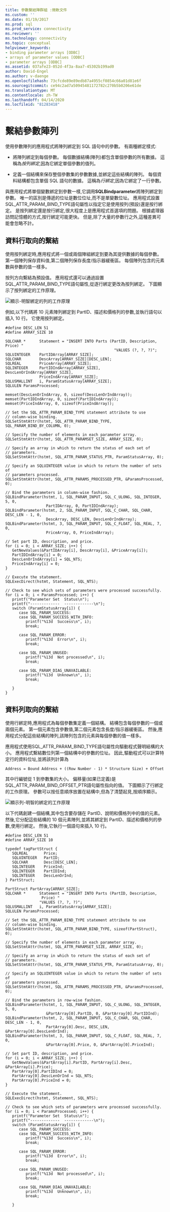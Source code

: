 ```yaml
---
title: 參數繫結陣群組 :微軟文件
ms.custom: ''
ms.date: 01/19/2017
ms.prod: sql
ms.prod_service: connectivity
ms.reviewer: ''
ms.technology: connectivity
ms.topic: conceptual
helpviewer_keywords:
- binding parameter arrays [ODBC]
- arrays of parameter values [ODBC]
- parameter arrays [ODBC]
ms.assetid: 037afe23-052d-4f3a-8aa7-45302b199ad0
author: David-Engel
ms.author: v-daenge
ms.openlocfilehash: 73cfcde89e89edb87a4955cf0854c66a01d81e6f
ms.sourcegitcommit: ce94c2ad7a50945481172782c270b5b0206e61de
ms.translationtype: MT
ms.contentlocale: zh-TW
ms.lasthandoff: 04/14/2020
ms.locfileid: "81283418"
---
```

# <a name="binding-arrays-of-parameters"></a>繫結參數陣列
使用參數陣列的應用程式將陣列綁定到 SQL 語句中的參數。 有兩種綁定樣式:  
  
-   將陣列綁定到每個參數。 每個數據結構(陣列)都包含單個參數的所有數據。 這稱為*按列綁定*,因為它綁定單個參數的值列。  
  
-   定義一個結構來保存整個參數集的參數數據,並綁定這些結構的陣列。 每個資料結構都包含單個 SQL 語句的數據。 這稱為*行綁定*,因為它綁定了一行參數。  
  
 與應用程式將單個變數綁定到參數一樣,它調用**SQLBindparameter**將陣列綁定到參數。 唯一的區別是傳遞的位址是數位位址,而不是單變數位址。 應用程式設置SQL_ATTR_PARAM_BIND_TYPE語句屬性以指定它是使用按列(預設)還是按行綁定。 是按列綁定還是按行綁定,很大程度上是應用程式首選項的問題。 根據處理器訪問記憶體的方式,按行綁定可能更快。 但是,除了大量的參數行之外,這種差異可能會忽略不計。  
  
## <a name="column-wise-binding"></a>資料行取向的繫結  
 使用按列綁定時,應用程式將一個或兩個陣組綁定到要為其提供數據的每個參數。 第一個陣列保存資料值,第二個陣列保存長度/指示器緩衝區。 每個陣列包含的元素數與參數的值一樣多。  
  
 按列方向繫結為預設值。 應用程式還可以通過設置SQL_ATTR_PARAM_BIND_TYPE語句屬性,從逐行綁定更改為按列綁定。 下圖顯示了按列綁定的工作原理。  
  
 ![顯示&#45;明智綁定的列的工作原理](../../../odbc/reference/develop-app/media/pr31.gif "pr31")  
  
 例如,以下代碼將 10 元素陣列綁定到 PartID、描述和價格列的參數,並執行語句以插入 10 行。 它使用按列綁定。  
  
```  
#define DESC_LEN 51  
#define ARRAY_SIZE 10  
  
SQLCHAR *      Statement = "INSERT INTO Parts (PartID, Description,  Price) "  
                                                "VALUES (?, ?, ?)";  
SQLUINTEGER    PartIDArray[ARRAY_SIZE];  
SQLCHAR        DescArray[ARRAY_SIZE][DESC_LEN];  
SQLREAL        PriceArray[ARRAY_SIZE];  
SQLINTEGER     PartIDIndArray[ARRAY_SIZE], DescLenOrIndArray[ARRAY_SIZE],  
               PriceIndArray[ARRAY_SIZE];  
SQLUSMALLINT   i, ParamStatusArray[ARRAY_SIZE];  
SQLULEN ParamsProcessed;  
  
memset(DescLenOrIndArray, 0, sizeof(DescLenOrIndArray));  
memset(PartIDIndArray, 0, sizeof(PartIDIndArray));  
memset(PriceIndArray, 0, sizeof(PriceIndArray));  
  
// Set the SQL_ATTR_PARAM_BIND_TYPE statement attribute to use  
// column-wise binding.  
SQLSetStmtAttr(hstmt, SQL_ATTR_PARAM_BIND_TYPE, SQL_PARAM_BIND_BY_COLUMN, 0);  
  
// Specify the number of elements in each parameter array.  
SQLSetStmtAttr(hstmt, SQL_ATTR_PARAMSET_SIZE, ARRAY_SIZE, 0);  
  
// Specify an array in which to return the status of each set of  
// parameters.  
SQLSetStmtAttr(hstmt, SQL_ATTR_PARAM_STATUS_PTR, ParamStatusArray, 0);  
  
// Specify an SQLUINTEGER value in which to return the number of sets of  
// parameters processed.  
SQLSetStmtAttr(hstmt, SQL_ATTR_PARAMS_PROCESSED_PTR, &ParamsProcessed, 0);  
  
// Bind the parameters in column-wise fashion.  
SQLBindParameter(hstmt, 1, SQL_PARAM_INPUT, SQL_C_ULONG, SQL_INTEGER, 5, 0,  
                  PartIDArray, 0, PartIDIndArray);  
SQLBindParameter(hstmt, 2, SQL_PARAM_INPUT, SQL_C_CHAR, SQL_CHAR, DESC_LEN - 1, 0,  
                  DescArray, DESC_LEN, DescLenOrIndArray);  
SQLBindParameter(hstmt, 3, SQL_PARAM_INPUT, SQL_C_FLOAT, SQL_REAL, 7, 0,  
                  PriceArray, 0, PriceIndArray);  
  
// Set part ID, description, and price.  
for (i = 0; i < ARRAY_SIZE; i++) {  
   GetNewValues(&PartIDArray[i], DescArray[i], &PriceArray[i]);  
   PartIDIndArray[i] = 0;  
   DescLenOrIndArray[i] = SQL_NTS;  
   PriceIndArray[i] = 0;  
}  
  
// Execute the statement.  
SQLExecDirect(hstmt, Statement, SQL_NTS);  
  
// Check to see which sets of parameters were processed successfully.  
for (i = 0; i < ParamsProcessed; i++) {  
   printf("Parameter Set  Status\n");  
   printf("-------------  -------------\n");  
   switch (ParamStatusArray[i]) {  
      case SQL_PARAM_SUCCESS:  
      case SQL_PARAM_SUCCESS_WITH_INFO:  
         printf("%13d  Success\n", i);  
         break;  
  
      case SQL_PARAM_ERROR:  
         printf("%13d  Error\n", i);  
         break;  
  
      case SQL_PARAM_UNUSED:  
         printf("%13d  Not processed\n", i);  
         break;  
  
      case SQL_PARAM_DIAG_UNAVAILABLE:  
         printf("%13d  Unknown\n", i);  
         break;  
  
   }  
}  
```  
  
## <a name="row-wise-binding"></a>資料列取向的繫結  
 使用行綁定時,應用程式為每個參數集定義一個結構。 結構包含每個參數的一個或兩個元素。 第一個元素包含參數值,第二個元素包含長度/指示器緩衝區。 然後,應用程式分配這些結構的陣列,該陣列包含的元素與每個參數的值一樣多。  
  
 應用程式使用SQL_ATTR_PARAM_BIND_TYPE語句屬性向驅動程式聲明結構的大小。 應用程式繫結數位列第一個結構中的參數的位址。 因此,驅動程式可以計算特定行的資料位址,並將該列計算為  
  
```  
Address = Bound Address + ((Row Number - 1) * Structure Size) + Offset  
```  
  
 其中行編號從 1 到參數集的大小。 偏移量(如果已定義)是SQL_ATTR_PARAM_BIND_OFFSET_PTR語句屬性指向的值。 下圖顯示了行綁定的工作原理。 參數可以按任意順序放置在結構中,但為了清楚起見,按順序顯示。  
  
 ![顯示列&#45;明智的綁定的工作原理](../../../odbc/reference/develop-app/media/pr32.gif "pr32")  
  
 以下代碼創建一個結構,其中包含要存儲在 PartID、說明和價格列中的值的元素。 然後,它分配這些結構的 10 個元素陣列,並將其綁定到 PartID、描述和價格列的參數,使用行綁定。 然後,它執行一個語句來插入 10 行。  
  
```  
#define DESC_LEN 51  
#define ARRAY_SIZE 10  
  
typedef tagPartStruct {  
   SQLREAL       Price;  
   SQLUINTEGER   PartID;  
   SQLCHAR       Desc[DESC_LEN];  
   SQLINTEGER    PriceInd;  
   SQLINTEGER    PartIDInd;  
   SQLINTEGER    DescLenOrInd;  
} PartStruct;  
  
PartStruct PartArray[ARRAY_SIZE];  
SQLCHAR *      Statement = "INSERT INTO Parts (PartID, Description,  
                Price) "  
               "VALUES (?, ?, ?)";  
SQLUSMALLINT   i, ParamStatusArray[ARRAY_SIZE];  
SQLULEN ParamsProcessed;  
  
// Set the SQL_ATTR_PARAM_BIND_TYPE statement attribute to use  
// column-wise binding.  
SQLSetStmtAttr(hstmt, SQL_ATTR_PARAM_BIND_TYPE, sizeof(PartStruct), 0);  
  
// Specify the number of elements in each parameter array.  
SQLSetStmtAttr(hstmt, SQL_ATTR_PARAMSET_SIZE, ARRAY_SIZE, 0);  
  
// Specify an array in which to return the status of each set of  
// parameters.  
SQLSetStmtAttr(hstmt, SQL_ATTR_PARAM_STATUS_PTR, ParamStatusArray, 0);  
  
// Specify an SQLUINTEGER value in which to return the number of sets of  
// parameters processed.  
SQLSetStmtAttr(hstmt, SQL_ATTR_PARAMS_PROCESSED_PTR, &ParamsProcessed, 0);  
  
// Bind the parameters in row-wise fashion.  
SQLBindParameter(hstmt, 1, SQL_PARAM_INPUT, SQL_C_ULONG, SQL_INTEGER, 5, 0,  
                  &PartArray[0].PartID, 0, &PartArray[0].PartIDInd);  
SQLBindParameter(hstmt, 2, SQL_PARAM_INPUT, SQL_C_CHAR, SQL_CHAR, DESC_LEN - 1, 0,  
                  PartArray[0].Desc, DESC_LEN, &PartArray[0].DescLenOrInd);  
SQLBindParameter(hstmt, 3, SQL_PARAM_INPUT, SQL_C_FLOAT, SQL_REAL, 7, 0,  
                  &PartArray[0].Price, 0, &PartArray[0].PriceInd);  
  
// Set part ID, description, and price.  
for (i = 0; i < ARRAY_SIZE; i++) {  
   GetNewValues(&PartArray[i].PartID, PartArray[i].Desc, &PartArray[i].Price);  
   PartArray[0].PartIDInd = 0;  
   PartArray[0].DescLenOrInd = SQL_NTS;  
   PartArray[0].PriceInd = 0;  
}  
  
// Execute the statement.  
SQLExecDirect(hstmt, Statement, SQL_NTS);  
  
// Check to see which sets of parameters were processed successfully.  
for (i = 0; i < ParamsProcessed; i++) {  
   printf("Parameter Set  Status\n");  
   printf("-------------  -------------\n");  
   switch (ParamStatusArray[i]) {  
      case SQL_PARAM_SUCCESS:  
      case SQL_PARAM_SUCCESS_WITH_INFO:  
         printf("%13d  Success\n", i);  
         break;  
  
      case SQL_PARAM_ERROR:  
         printf("%13d  Error\n", i);  
         break;  
  
      case SQL_PARAM_UNUSED:  
         printf("%13d  Not processed\n", i);  
         break;  
  
      case SQL_PARAM_DIAG_UNAVAILABLE:  
         printf("%13d  Unknown\n", i);  
         break;  
  
   }  
```
